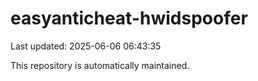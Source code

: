 # easyanticheat-hwidspoofer

Last updated: 2025-06-06 06:43:35

This repository is automatically maintained.
